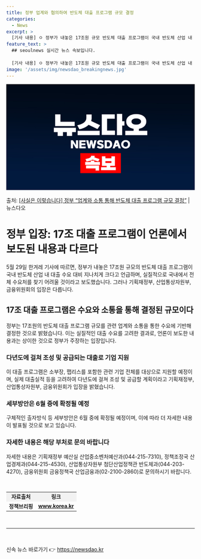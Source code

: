 ```yaml
---
title: 정부 업계와 협의하여 반도체 대출 프로그램 규모 결정
categories:
  - News
excerpt: >
  [기사 내용] ㅇ 정부가 내놓은 17조원 규모 반도체 대출 프로그램이 국내 반도체 산업 내 대출 수요 대비 …
feature_text: >
  ## seoulnews 실시간 뉴스 속보입니다.

  [기사 내용] ㅇ 정부가 내놓은 17조원 규모 반도체 대출 프로그램이 국내 반도체 산업 내 대출 수요 대비 …
image: '/assets/img/newsdao_breakingnews.jpg'
---
```


![뉴스다오 속보](/assets/img/newsdao_breakingnews.jpg)

<p>출처: <a href="https://newsdao.kr/3974" rel="dofollow">[사실은 이렇습니다] 정부 “업계와 소통 통해 반도체 대출 프로그램 규모 결정”</a> | 뉴스다오</p>

<h1>정부 입장: 17조 대출 프로그램이 언론에서 보도된 내용과 다르다</h1>
<p data-ke-size="size16">5월 29일 한겨레 기사에 따르면, 정부가 내놓은 17조원 규모의 반도체 대출 프로그램이 국내 반도체 산업 내 대출 수요 대비 지나치게 크다고 언급하며, 실질적으로 국내에서 전체 수요처를 찾기 어려울 것이라고 보도했습니다. 그러나 기획재정부, 산업통상자원부, 금융위원회의 입장은 다릅니다.</p>

<h2>17조 대출 프로그램은 수요와 소통을 통해 결정된 규모이다</h2>
<p data-ke-size="size16">정부는 17조원의 반도체 대출 프로그램 규모를 관련 업계와 소통을 통한 수요에 기반해 결정한 것으로 밝혔습니다. 이는 실질적인 대출 수요를 고려한 결과로, 언론이 보도한 내용과는 상이한 것으로 정부가 주장하는 입장입니다.</p>

<h3>다년도에 걸쳐 조성 및 공급되는 대출로 기업 지원</h3>
<p data-ke-size="size16">이 대출 프로그램은 소부장, 팹리스를 포함한 관련 기업 전체를 대상으로 지원할 예정이며, 실제 대출실적 등을 고려하여 다년도에 걸쳐 조성 및 공급할 계획이라고 기획재정부, 산업통상자원부, 금융위원회가 입장을 밝혔습니다.</p>

<h3>세부방안은 6월 중에 확정될 예정</h3>
<p data-ke-size="size16">구체적인 출자방식 등 세부방안은 6월 중에 확정될 예정이며, 이에 따라 더 자세한 내용이 발표될 것으로 보고 있습니다.</p>

<h3>자세한 내용은 해당 부처로 문의 바랍니다</h3>
<p data-ke-size="size16">자세한 내용은 기획재정부 예산실 산업중소벤처예산과(044-215-7310), 정책조정국 산업경제과(044-215-4530), 산업통상자원부 첨단산업정책관 반도체과(044-203-4270), 금융위원회 금융정책국 산업금융과(02-2100-2860)로 문의하시기 바랍니다.</p>
<p data-ke-size="size16">&nbsp;</p>
<table>
	<tbody>
		<tr>
			<td style="text-align: center; background-color: #f2f2f2; height: 17px;"><b>자료출처</b></td>
			<td style="text-align: center; background-color: #f2f2f2; height: 17px;"><b>링크</b></td>
		</tr>
		<tr>
			<td style="text-align: center; height: 17px;"><b>정책브리핑</b></td>
			<td style="text-align: center; height: 17px;"><b><a href="https://newsdao.kr/3974">www.korea.kr</a></b></td>
		</tr>
	</tbody>
</table>
<p data-ke-size="size16">&nbsp;</p>
<hr>
<p data-ke-size="size16">&nbsp;</p> 

신속 뉴스 바로가기 👉 <a href="https://newsdao.kr" rel="dofollow">https://newsdao.kr</a>


